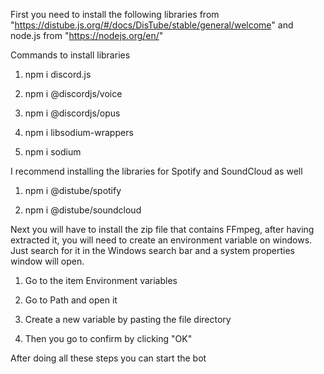 First you need to install the following libraries from "https://distube.js.org/#/docs/DisTube/stable/general/welcome" and node.js from "https://nodejs.org/en/"

Commands to install libraries
1) npm i discord.js

2) npm i @discordjs/voice

3) npm i @discordjs/opus

4) npm i libsodium-wrappers

5) npm i sodium

I recommend installing the libraries for Spotify and SoundCloud as well
1) npm i @distube/spotify

2) npm i @distube/soundcloud

Next you will have to install the zip file that contains FFmpeg, after having extracted it, you will need to create an environment variable on windows. Just search for it in the Windows search bar and a system properties window will open.
1) Go to the item Environment variables

2) Go to Path and open it

3) Create a new variable by pasting the file directory

4) Then you go to confirm by clicking "OK"

After doing all these steps you can start the bot